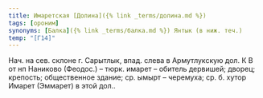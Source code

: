 ```yaml
---
title: Имаретская [Долина]({% link _terms/долина.md %})
tags: [ороним]
synonyms: [Балка]({% link _terms/балка.md %}) Янтык (в ниж. теч.)
temp: "[Г14]"
---
```


Нач. на сев. склоне г. Сарытлык, впад. слева в Армутлукскую дол. К В от нп
Наниково (Феодос.) – тюрк. имарет – обитель дервишей; дворец; крепость;
общественное здание; ср. ымырт – черемуха; ср. б. хутор Имарет (Эммарет) в этой
дол..
